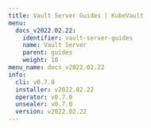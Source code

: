 ```yaml
---
title: Vault Server Guides | KubeVault
menu:
  docs_v2022.02.22:
    identifier: vault-server-guides
    name: Vault Server
    parent: guides
    weight: 10
menu_name: docs_v2022.02.22
info:
  cli: v0.7.0
  installer: v2022.02.22
  operator: v0.7.0
  unsealer: v0.7.0
  version: v2022.02.22
---
```



